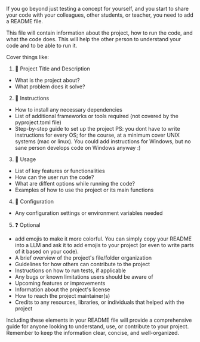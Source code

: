 If you go beyond just testing a concept for yourself, and you start to share your code with your colleagues, other students, or teacher, you need to add a README file. 

This file will contain information about the project, how to run the code, and what the code does. This will help the other person to understand your code and to be able to run it.

Cover things like:
1. 📝 Project Title and Description
- What is the project about?
- What problem does it solve?

2. 🧰 Instructions
- How to install any necessary dependencies
- List of additional frameworks or tools required (not covered by the pyproject.toml file)
- Step-by-step guide to set up the project
PS: you dont have to write instructions for every OS; for the course, at a minimum cover UNIX systems (mac or linux). You could add instructions for Windows, but no sane person develops code on Windows anyway :)

3. 💪 Usage
- List of key features or functionalities
- How can the user run the code?
- What are diffent options while running the code?
- Examples of how to use the project or its main functions

4. 🛞 Configuration
- Any configuration settings or environment variables needed

5. ❓ Optional
- add emojis to make it more colorful. You can simply copy your README into a LLM and ask it to add emojis to your project (or even to write parts of it based on your code).
- A brief overview of the project's file/folder organization
- Guidelines for how others can contribute to the project
- Instructions on how to run tests, if applicable
- Any bugs or known limitations users should be aware of
- Upcoming features or improvements
- Information about the project's license
- How to reach the project maintainer(s)
- Credits to any resources, libraries, or individuals that helped with the project


Including these elements in your README file will provide a comprehensive guide for anyone looking to understand, use, or contribute to your project. Remember to keep the information clear, concise, and well-organized.
